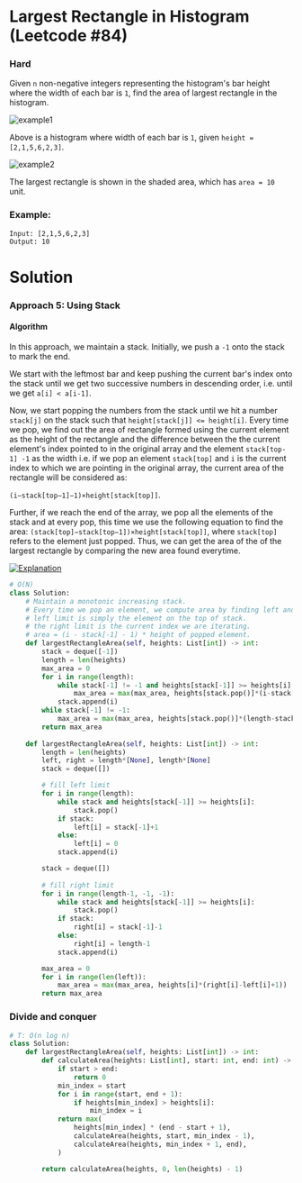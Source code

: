 Largest Rectangle in Histogram (Leetcode #84)
===============================
### Hard

Given `n` non-negative integers representing the histogram's bar height where the width of each bar is `1`, find the area of largest rectangle in the histogram.

![example1](https://assets.leetcode.com/uploads/2018/10/12/histogram.png)

Above is a histogram where width of each bar is `1`, given `height = [2,1,5,6,2,3]`.

![example2](https://assets.leetcode.com/uploads/2018/10/12/histogram_area.png)
 
The largest rectangle is shown in the shaded area, which has `area = 10` unit.

### Example:
```
Input: [2,1,5,6,2,3]
Output: 10
```

Solution
========
### Approach 5: Using Stack
#### Algorithm

In this approach, we maintain a stack. Initially, we push a `-1` onto the stack to mark the end.

We start with the leftmost bar and keep pushing the current bar's index onto the stack until we get two successive numbers in descending order,
i.e. until we get `a[i] < a[i-1]`. 

Now, we start popping the numbers from the stack until we hit a number `stack[j]` on the stack such that `height[stack[j]] <= height[i]`.
Every time we pop, we find out the area of rectangle formed using the current element as the height of the rectangle and the difference between the the current element's
index pointed to in the original array and the element `stack[top-1] -1` as the width i.e. if we pop an element `stack[top]` and `i` is the current index to which we are
pointing in the original array, the current area of the rectangle will be considered as:

`(i−stack[top−1]−1)×height[stack[top]]`.

Further, if we reach the end of the array, we pop all the elements of the stack and at every pop, this time we use the following equation to find the area:
`(stack[top]−stack[top−1])×height[stack[top]]`, where `stack[top]` refers to the element just popped. 
Thus, we can get the area of the of the largest rectangle by comparing the new area found everytime.

[![Explanation](https://img.youtube.com/vi/vcv3REtIvEo/0.jpg)](https://youtu.be/vcv3REtIvEo)

```python
# O(N)
class Solution:
    # Maintain a monotonic increasing stack.
    # Every time we pop an element, we compute area by finding left and right limits.
    # left limit is simply the element on the top of stack.
    # the right limit is the current index we are iterating.
    # area = (i - stack[-1] - 1) * height of popped element. 
    def largestRectangleArea(self, heights: List[int]) -> int:
        stack = deque([-1])
        length = len(heights)
        max_area = 0
        for i in range(length):
            while stack[-1] != -1 and heights[stack[-1]] >= heights[i]:
                max_area = max(max_area, heights[stack.pop()]*(i-stack[-1]-1))
            stack.append(i)
        while stack[-1] != -1:
            max_area = max(max_area, heights[stack.pop()]*(length-stack[-1]-1))
        return max_area
    
    def largestRectangleArea(self, heights: List[int]) -> int:
        length = len(heights)
        left, right = length*[None], length*[None]
        stack = deque([])

        # fill left limit
        for i in range(length):
            while stack and heights[stack[-1]] >= heights[i]:
                stack.pop()
            if stack:
                left[i] = stack[-1]+1
            else:
                left[i] = 0
            stack.append(i)

        stack = deque([])
        
        # fill right limit
        for i in range(length-1, -1, -1):
            while stack and heights[stack[-1]] >= heights[i]:
                stack.pop()
            if stack:
                right[i] = stack[-1]-1
            else:
                right[i] = length-1
            stack.append(i)

        max_area = 0
        for i in range(len(left)):
            max_area = max(max_area, heights[i]*(right[i]-left[i]+1))
        return max_area 
```

### Divide and conquer
```python
# T: O(n log n)
class Solution:
    def largestRectangleArea(self, heights: List[int]) -> int:
        def calculateArea(heights: List[int], start: int, end: int) -> int:
            if start > end:
                return 0
            min_index = start
            for i in range(start, end + 1):
                if heights[min_index] > heights[i]:
                    min_index = i
            return max(
                heights[min_index] * (end - start + 1),
                calculateArea(heights, start, min_index - 1),
                calculateArea(heights, min_index + 1, end),
            )

        return calculateArea(heights, 0, len(heights) - 1)

```
